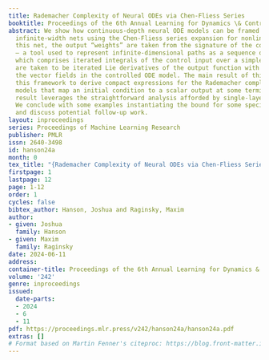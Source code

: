 ```yaml
---
title: Rademacher Complexity of Neural ODEs via Chen-Fliess Series
booktitle: Proceedings of the 6th Annual Learning for Dynamics \& Control Conference
abstract: We show how continuous-depth neural ODE models can be framed as single-layer,
  infinite-width nets using the Chen-Fliess series expansion for nonlinear ODEs. In
  this net, the output “weights” are taken from the signature of the control input
  — a tool used to represent infinite-dimensional paths as a sequence of tensors —
  which comprises iterated integrals of the control input over a simplex. The “features”
  are taken to be iterated Lie derivatives of the output function with respect to
  the vector fields in the controlled ODE model. The main result of this work applies
  this framework to derive compact expressions for the Rademacher complexity of ODE
  models that map an initial condition to a scalar output at some terminal time. The
  result leverages the straightforward analysis afforded by single-layer architectures.
  We conclude with some examples instantiating the bound for some specific systems
  and discuss potential follow-up work.
layout: inproceedings
series: Proceedings of Machine Learning Research
publisher: PMLR
issn: 2640-3498
id: hanson24a
month: 0
tex_title: "{Rademacher Complexity of Neural ODEs via Chen-Fliess Series}"
firstpage: 1
lastpage: 12
page: 1-12
order: 1
cycles: false
bibtex_author: Hanson, Joshua and Raginsky, Maxim
author:
- given: Joshua
  family: Hanson
- given: Maxim
  family: Raginsky
date: 2024-06-11
address:
container-title: Proceedings of the 6th Annual Learning for Dynamics & Control Conference
volume: '242'
genre: inproceedings
issued:
  date-parts:
  - 2024
  - 6
  - 11
pdf: https://proceedings.mlr.press/v242/hanson24a/hanson24a.pdf
extras: []
# Format based on Martin Fenner's citeproc: https://blog.front-matter.io/posts/citeproc-yaml-for-bibliographies/
---
```

